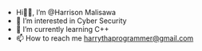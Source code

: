 - Hi👋🏾, I’m @Harrison Malisawa
- 👀 I’m interested in Cyber Security
- 🌱 I’m currently learning C++
- 📫 How to reach me harrythaprogrammer@gmail.com
<!---
HarrisonDebz/HarrisonDebz is a ✨ special ✨ repository because its `README.md` (this file) appears on your GitHub profile.
You can click the Preview link to take a look at your changes.
--->
